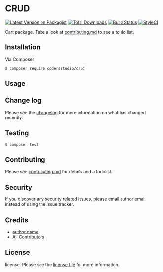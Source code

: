 # CRUD

[![Latest Version on Packagist][ico-version]][link-packagist]
[![Total Downloads][ico-downloads]][link-downloads]
[![Build Status][ico-travis]][link-travis]
[![StyleCI][ico-styleci]][link-styleci]

Cart package.
Take a look at [contributing.md](contributing.md) to see a to do list.

## Installation

Via Composer

``` bash
$ composer require codersstudio/crud
```

## Usage




## Change log

Please see the [changelog](changelog.md) for more information on what has changed recently.

## Testing

``` bash
$ composer test
```

## Contributing

Please see [contributing.md](contributing.md) for details and a todolist.

## Security

If you discover any security related issues, please email author email instead of using the issue tracker.

## Credits

- [author name][link-author]
- [All Contributors][link-contributors]

## License

license. Please see the [license file](license.md) for more information.

[ico-version]: https://img.shields.io/packagist/v/codersstudio/crud.svg?style=flat-square
[ico-downloads]: https://img.shields.io/packagist/dt/codersstudio/crud.svg?style=flat-square
[ico-travis]: https://img.shields.io/travis/codersstudio/crud/master.svg?style=flat-square
[ico-styleci]: https://styleci.io/repos/12345678/shield

[link-packagist]: https://packagist.org/packages/codersstudio/crud
[link-downloads]: https://packagist.org/packages/codersstudio/crud
[link-travis]: https://travis-ci.org/codersstudio/crud
[link-styleci]: https://styleci.io/repos/12345678
[link-author]: https://github.com/codersstudio
[link-contributors]: ../../contributors

